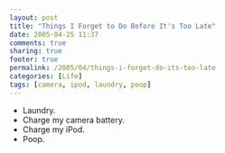 ```yaml
---
layout: post
title: "Things I Forget to Do Before It's Too Late"
date: 2005-04-25 11:37
comments: true
sharing: true
footer: true
permalink: /2005/04/things-i-forget-do-its-too-late
categories: [Life]
tags: [camera, ipod, laundry, poop]
---
```

<ul>
<li>Laundry.</li>
<li>Charge my camera battery.</li>
<li>Charge my iPod.</li>
<li>Poop.</li>
</ul>
